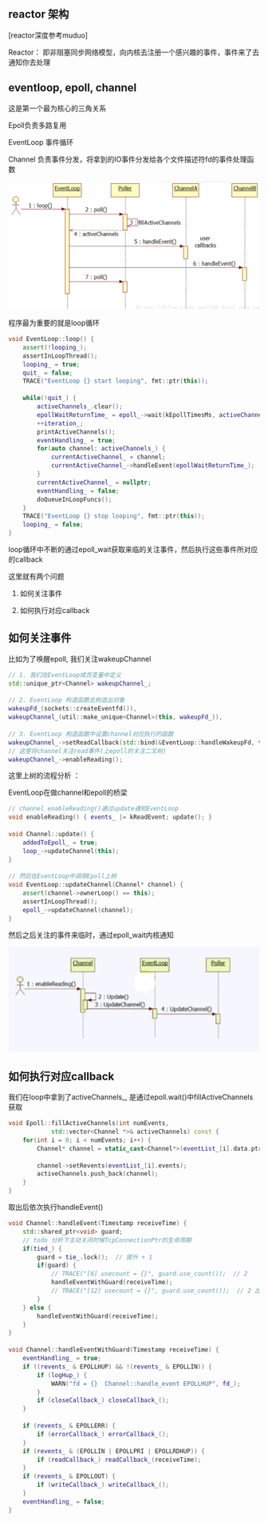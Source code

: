 ## reactor 架构

[reactor深度参考muduo]

Reactor： 即非阻塞同步网络模型，向内核去注册一个感兴趣的事件，事件来了去通知你去处理

## eventloop, epoll, channel

这是第一个最为核心的三角关系

Epoll负责多路复用

EventLoop 事件循环

Channel 负责事件分发，将拿到的IO事件分发给各个文件描述符fd的事件处理函数

![reactor01](./assets/reactor01.png)

程序最为重要的就是loop循环

```cpp
void EventLoop::loop() {
    assert(!looping_);
    assertInLoopThread();
    looping_ = true;
    quit_ = false;  
    TRACE("EventLoop {} start looping", fmt::ptr(this));
    
    while(!quit_) {
        activeChannels_.clear();
        epollWaitReturnTime_ = epoll_->wait(kEpollTimesMs, activeChannels_);
        ++iteration_;
        printActiveChannels();
        eventHandling_ = true;
        for(auto channel: activeChannels_) {
            currentActiveChannel_ = channel;
            currentActiveChannel_->handleEvent(epollWaitReturnTime_);
        }
        currentActiveChannel_ = nullptr;
        eventHandling_ = false;
        doQueueInLoopFuncs();
    }
    TRACE("EventLoop {} stop looping", fmt::ptr(this));
    looping_ = false;
}
```

loop循环中不断的通过epoll_wait获取来临的关注事件，然后执行这些事件所对应的callback

这里就有两个问题

1. 如何关注事件

2. 如何执行对应callback

## 如何关注事件

比如为了唤醒epoll, 我们关注wakeupChannel 

```cpp
// 1. 我们在EventLoop成员变量中定义
std::unique_ptr<Channel> wakeupChannel_;

// 2. EventLoop 构造函数去构造出对象
wakeupFd_(sockets::createEventfd()),
wakeupChannel_(util::make_unique<Channel>(this, wakeupFd_)),

// 3. EventLoop 构造函数中设置channel对应执行的函数
wakeupChannel_->setReadCallback(std::bind(&EventLoop::handleWakeupFd, this));
// 这里将channel关注read事件(上epoll的关注二叉树)
wakeupChannel_->enableReading();  
```

这里上树的流程分析 ：

EventLoop在做channel和epoll的桥梁

```cpp
// channel enableReading()通过update通知EventLoop
void enableReading() { events_ |= kReadEvent; update(); }

void Channel::update() {
    addedToEpoll_ = true;
    loop_->updateChannel(this);
}

// 然后在EventLoop中调用Epoll上树
void EventLoop::updateChannel(Channel* channel) {
    assert(channel->ownerLoop() == this);
    assertInLoopThread();
    epoll_->updateChannel(channel);
}
```

然后之后关注的事件来临时，通过epoll_wait内核通知

![reactor02](./assets/reactor02.png)

## 如何执行对应callback

我们在loop中拿到了activeChannels_, 是通过epoll.wait()中fillActiveChannels获取

```cpp
void Epoll::fillActiveChannels(int numEvents, 
            std::vector<Channel *>& activeChannels) const {
    for(int i = 0; i < numEvents; i++) {
        Channel* channel = static_cast<Channel*>(eventList_[i].data.ptr);

        channel->setRevents(eventList_[i].events);
        activeChannels.push_back(channel);
    }
}

```

取出后依次执行handleEvent()

```cpp
void Channel::handleEvent(Timestamp receiveTime) {
    std::shared_ptr<void> guard;
    // todo 分析下主动关闭时候TcpConnectionPtr的生命周期
    if(tied_) {
        guard = tie_.lock();  // 提升 + 1
        if(guard) {
            // TRACE("[6] usecount = {}", guard.use_count());  // 2
            handleEventWithGuard(receiveTime);
            // TRACE("[12] usecount = {}", guard.use_count());  // 2 出了这个函数引用计数则为 1, 在connectDestoyed里保留一个，执行完后销毁
        }
    } else {
        handleEventWithGuard(receiveTime);
    }
}

void Channel::handleEventWithGuard(Timestamp receiveTime) {
    eventHandling_ = true;
    if ((revents_ & EPOLLHUP) && !(revents_ & EPOLLIN)) {
        if (logHup_) {
            WARN("fd = {}  Channel::handle_event EPOLLHUP", fd_);
        }
        if (closeCallback_) closeCallback_();
    }

    if (revents_ & EPOLLERR) {
        if (errorCallback_) errorCallback_();
    }
    if (revents_ & (EPOLLIN | EPOLLPRI | EPOLLRDHUP)) {
        if (readCallback_) readCallback_(receiveTime);
    }
    if (revents_ & EPOLLOUT) {
        if (writeCallback_) writeCallback_();
    }
    eventHandling_ = false;
}

```

